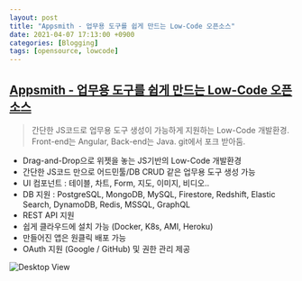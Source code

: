 ```yaml
---
layout: post
title: "Appsmith - 업무용 도구를 쉽게 만드는 Low-Code 오픈소스"
date: 2021-04-07 17:13:00 +0900
categories: [Blogging]
tags: [opensource, lowcode]
---
```


## [Appsmith - 업무용 도구를 쉽게 만드는 Low-Code 오픈소스](https://www.appsmith.com/)

> 간단한 JS코드로 업무용 도구 생성이 가능하게 지원하는 Low-Code 개발환경. Front-end는 Angular, Back-end는 Java. git에서 포크 받아둠.

- Drag-and-Drop으로 위젯을 놓는 JS기반의 Low-Code 개발환경
- 간단한 JS코드 만으로 어드민툴/DB CRUD 같은 업무용 도구 생성 가능
- UI 컴포넌트 : 테이블, 차트, Form, 지도, 이미지, 비디오..
- DB 지원 : PostgreSQL, MongoDB, MySQL, Firestore, Redshift, Elastic Search, DynamoDB, Redis, MSSQL, GraphQL
- REST API 지원
- 쉽게 클라우드에 설치 가능 (Docker, K8s, AMI, Heroku)
- 만들어진 앱은 원클릭 배포 가능
- OAuth 지원 (Google / GitHub) 및 권한 관리 제공

![Desktop View](https://github.com/appsmithOrg/appsmith/raw/release/static/UI.gif)